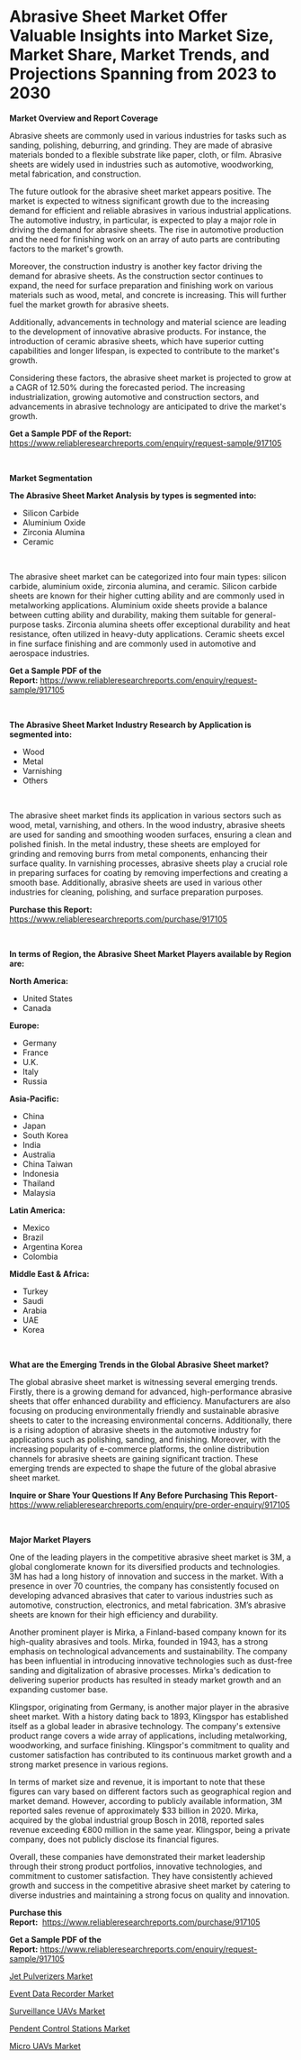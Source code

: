 <p><h1>Abrasive Sheet Market Offer Valuable Insights into Market Size, Market Share, Market Trends, and Projections Spanning from 2023 to 2030</h1></p><p><strong>Market Overview and Report Coverage</strong></p>
<p><p>Abrasive sheets are commonly used in various industries for tasks such as sanding, polishing, deburring, and grinding. They are made of abrasive materials bonded to a flexible substrate like paper, cloth, or film. Abrasive sheets are widely used in industries such as automotive, woodworking, metal fabrication, and construction.</p><p>The future outlook for the abrasive sheet market appears positive. The market is expected to witness significant growth due to the increasing demand for efficient and reliable abrasives in various industrial applications. The automotive industry, in particular, is expected to play a major role in driving the demand for abrasive sheets. The rise in automotive production and the need for finishing work on an array of auto parts are contributing factors to the market's growth.</p><p>Moreover, the construction industry is another key factor driving the demand for abrasive sheets. As the construction sector continues to expand, the need for surface preparation and finishing work on various materials such as wood, metal, and concrete is increasing. This will further fuel the market growth for abrasive sheets.</p><p>Additionally, advancements in technology and material science are leading to the development of innovative abrasive products. For instance, the introduction of ceramic abrasive sheets, which have superior cutting capabilities and longer lifespan, is expected to contribute to the market's growth.</p><p>Considering these factors, the abrasive sheet market is projected to grow at a CAGR of 12.50% during the forecasted period. The increasing industrialization, growing automotive and construction sectors, and advancements in abrasive technology are anticipated to drive the market's growth.</p></p>
<p><strong>Get a Sample PDF of the Report:</strong> <a href="https://www.reliableresearchreports.com/enquiry/request-sample/917105">https://www.reliableresearchreports.com/enquiry/request-sample/917105</a></p>
<p>&nbsp;</p>
<p><strong>Market Segmentation</strong></p>
<p><strong>The Abrasive Sheet Market Analysis by types is segmented into:</strong></p>
<p><ul><li>Silicon Carbide</li><li>Aluminium Oxide</li><li>Zirconia Alumina</li><li>Ceramic</li></ul></p>
<p>&nbsp;</p>
<p><p>The abrasive sheet market can be categorized into four main types: silicon carbide, aluminium oxide, zirconia alumina, and ceramic. Silicon carbide sheets are known for their higher cutting ability and are commonly used in metalworking applications. Aluminium oxide sheets provide a balance between cutting ability and durability, making them suitable for general-purpose tasks. Zirconia alumina sheets offer exceptional durability and heat resistance, often utilized in heavy-duty applications. Ceramic sheets excel in fine surface finishing and are commonly used in automotive and aerospace industries.</p></p>
<p><strong>Get a Sample PDF of the Report:</strong>&nbsp;<a href="https://www.reliableresearchreports.com/enquiry/request-sample/917105">https://www.reliableresearchreports.com/enquiry/request-sample/917105</a></p>
<p>&nbsp;</p>
<p><strong>The Abrasive Sheet Market Industry Research by Application is segmented into:</strong></p>
<p><ul><li>Wood</li><li>Metal</li><li>Varnishing</li><li>Others</li></ul></p>
<p>&nbsp;</p>
<p><p>The abrasive sheet market finds its application in various sectors such as wood, metal, varnishing, and others. In the wood industry, abrasive sheets are used for sanding and smoothing wooden surfaces, ensuring a clean and polished finish. In the metal industry, these sheets are employed for grinding and removing burrs from metal components, enhancing their surface quality. In varnishing processes, abrasive sheets play a crucial role in preparing surfaces for coating by removing imperfections and creating a smooth base. Additionally, abrasive sheets are used in various other industries for cleaning, polishing, and surface preparation purposes.</p></p>
<p><strong>Purchase this Report:</strong>&nbsp; <a href="https://www.reliableresearchreports.com/purchase/917105">https://www.reliableresearchreports.com/purchase/917105</a></p>
<p>&nbsp;</p>
<p><strong>In terms of Region, the Abrasive Sheet Market Players available by Region are:</strong></p>
<p>
    <p> <strong> North America: </strong>
        <ul>
            <li>United States</li>
            <li>Canada</li>
        </ul>
        </p> 
    <p> <strong> Europe: </strong>
        <ul>
            <li>Germany</li>
            <li>France</li>
            <li>U.K.</li>
            <li>Italy</li>
            <li>Russia</li>
        </ul>
        </p> 
    <p> <strong> Asia-Pacific: </strong>
        <ul>
            <li>China</li>
            <li>Japan</li>
            <li>South Korea</li>
            <li>India</li>
            <li>Australia</li>
            <li>China Taiwan</li>
            <li>Indonesia</li>
            <li>Thailand</li>
            <li>Malaysia</li>
        </ul>
        </p> 
    <p> <strong> Latin America: </strong>
        <ul>
            <li>Mexico</li>
            <li>Brazil</li>
            <li>Argentina Korea</li>
            <li>Colombia</li>
        </ul>
        </p> 
    <p> <strong> Middle East & Africa: </strong>
        <ul>
            <li>Turkey</li>
            <li>Saudi</li>
            <li>Arabia</li>
            <li>UAE</li>
            <li>Korea</li>
        </ul>
    </p>
    </p>
<p>&nbsp;</p>
<p><strong>What are the Emerging Trends in the Global Abrasive Sheet market?</strong></p>
<p><p>The global abrasive sheet market is witnessing several emerging trends. Firstly, there is a growing demand for advanced, high-performance abrasive sheets that offer enhanced durability and efficiency. Manufacturers are also focusing on producing environmentally friendly and sustainable abrasive sheets to cater to the increasing environmental concerns. Additionally, there is a rising adoption of abrasive sheets in the automotive industry for applications such as polishing, sanding, and finishing. Moreover, with the increasing popularity of e-commerce platforms, the online distribution channels for abrasive sheets are gaining significant traction. These emerging trends are expected to shape the future of the global abrasive sheet market.</p></p>
<p><strong>Inquire or Share Your Questions If Any Before Purchasing This Report</strong>- <a href="https://www.reliableresearchreports.com/enquiry/pre-order-enquiry/917105">https://www.reliableresearchreports.com/enquiry/pre-order-enquiry/917105</a></p>
<p>&nbsp;</p>
<p><strong>Major Market Players</strong></p>
<p><p>One of the leading players in the competitive abrasive sheet market is 3M, a global conglomerate known for its diversified products and technologies. 3M has had a long history of innovation and success in the market. With a presence in over 70 countries, the company has consistently focused on developing advanced abrasives that cater to various industries such as automotive, construction, electronics, and metal fabrication. 3M’s abrasive sheets are known for their high efficiency and durability.</p><p>Another prominent player is Mirka, a Finland-based company known for its high-quality abrasives and tools. Mirka, founded in 1943, has a strong emphasis on technological advancements and sustainability. The company has been influential in introducing innovative technologies such as dust-free sanding and digitalization of abrasive processes. Mirka's dedication to delivering superior products has resulted in steady market growth and an expanding customer base.</p><p>Klingspor, originating from Germany, is another major player in the abrasive sheet market. With a history dating back to 1893, Klingspor has established itself as a global leader in abrasive technology. The company's extensive product range covers a wide array of applications, including metalworking, woodworking, and surface finishing. Klingspor's commitment to quality and customer satisfaction has contributed to its continuous market growth and a strong market presence in various regions.</p><p>In terms of market size and revenue, it is important to note that these figures can vary based on different factors such as geographical region and market demand. However, according to publicly available information, 3M reported sales revenue of approximately $33 billion in 2020. Mirka, acquired by the global industrial group Bosch in 2018, reported sales revenue exceeding €800 million in the same year. Klingspor, being a private company, does not publicly disclose its financial figures.</p><p>Overall, these companies have demonstrated their market leadership through their strong product portfolios, innovative technologies, and commitment to customer satisfaction. They have consistently achieved growth and success in the competitive abrasive sheet market by catering to diverse industries and maintaining a strong focus on quality and innovation.</p></p>
<p><strong>Purchase this Report:</strong>&nbsp;&nbsp;<a href="https://www.reliableresearchreports.com/purchase/917105">https://www.reliableresearchreports.com/purchase/917105</a></p>
<p></p>
<p><strong>Get a Sample PDF of the Report:</strong>&nbsp;<a href="https://www.reliableresearchreports.com/enquiry/request-sample/917105">https://www.reliableresearchreports.com/enquiry/request-sample/917105</a></p>
<p><p><a href="https://www.linkedin.com/pulse/jet-pulverizers-market-challenges-opportunities-growth-drivers-0mlle/">Jet Pulverizers Market</a></p><p><a href="https://github.com/NorbertYates/Market-Research-Report-List-2/blob/main/event-data-recorder-market.md">Event Data Recorder Market</a></p><p><a href="https://medium.com/@emilywest91/surveillance-uavs-market-trends-forecast-and-competitive-analysis-to-2030-987acf25ce70">Surveillance UAVs Market</a></p><p><a href="https://www.linkedin.com/pulse/pendent-control-stations-market-size-share-amp-trends-analysis-einoe/">Pendent Control Stations Market</a></p><p><a href="https://medium.com/@joycelucas56/micro-uavs-market-research-report-its-history-and-forecast-2023-to-2030-1a1af72f8e63">Micro UAVs Market</a></p></p>